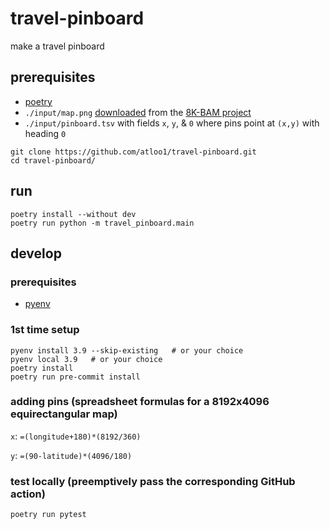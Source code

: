 # travel-pinboard
make a travel pinboard

## prerequisites
- [poetry](https://python-poetry.org/docs/#installing-with-pipx)
- `./input/map.png` [downloaded](https://drive.google.com/drive/folders/1dQKogx8fkdZk7-pvOS2jz5OdCEysO1km) from the [8K-BAM project](https://www.alternatehistory.com/forum/threads/the-xk-bam-map-series.441440/)
- `./input/pinboard.tsv` with fields `x`, `y`, & `0` where pins point at `(x,y)` with heading `0`

```
git clone https://github.com/atloo1/travel-pinboard.git
cd travel-pinboard/
```

## run
```
poetry install --without dev
poetry run python -m travel_pinboard.main
```

## develop
### prerequisites
- [pyenv](https://github.com/pyenv/pyenv?tab=readme-ov-file#installation)
### 1st time setup
```
pyenv install 3.9 --skip-existing   # or your choice
pyenv local 3.9   # or your choice
poetry install
poetry run pre-commit install
```
### adding pins (spreadsheet formulas for a 8192x4096 equirectangular map)
`x`:  `=(longitude+180)*(8192/360)`

`y`: `=(90-latitude)*(4096/180)`
### test locally (preemptively pass the corresponding GitHub action)
```
poetry run pytest
```
